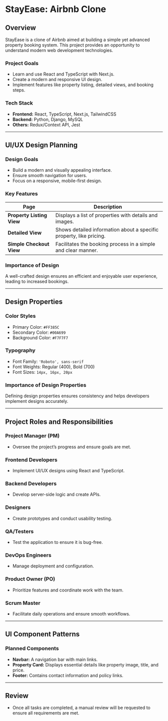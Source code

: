 # StayEase: Airbnb Clone

## Overview
StayEase is a clone of Airbnb aimed at building a simple yet advanced property booking system. This project provides an opportunity to understand modern web development technologies.

### Project Goals
- Learn and use React and TypeScript with Next.js.
- Create a modern and responsive UI design.
- Implement features like property listing, detailed views, and booking steps.

### Tech Stack
- **Frontend:** React, TypeScript, Next.js, TailwindCSS  
- **Backend:** Python, Django, MySQL  
- **Others:** Redux/Context API, Jest  

---

## UI/UX Design Planning

### Design Goals
- Build a modern and visually appealing interface.
- Ensure smooth navigation for users.
- Focus on a responsive, mobile-first design.

### Key Features
| Page                     | Description                                                           |
|--------------------------|----------------------------------------------------------------------|
| **Property Listing View** | Displays a list of properties with details and images.               |
| **Detailed View**         | Shows detailed information about a specific property, like pricing. |
| **Simple Checkout View**  | Facilitates the booking process in a simple and clear manner.        |

### Importance of Design
A well-crafted design ensures an efficient and enjoyable user experience, leading to increased bookings.

---

## Design Properties

### Color Styles
- Primary Color: `#FF385C`
- Secondary Color: `#00A699`
- Background Color: `#F7F7F7`

### Typography
- Font Family: `'Roboto', sans-serif`
- Font Weights: Regular (400), Bold (700)
- Font Sizes: `14px, 16px, 20px`

### Importance of Design Properties
Defining design properties ensures consistency and helps developers implement designs accurately.

---

## Project Roles and Responsibilities

### Project Manager (PM)
- Oversee the project’s progress and ensure goals are met.

### Frontend Developers
- Implement UI/UX designs using React and TypeScript.

### Backend Developers
- Develop server-side logic and create APIs.

### Designers
- Create prototypes and conduct usability testing.

### QA/Testers
- Test the application to ensure it is bug-free.

### DevOps Engineers
- Manage deployment and configuration.

### Product Owner (PO)
- Prioritize features and coordinate work with the team.

### Scrum Master
- Facilitate daily operations and ensure smooth workflows.

---

## UI Component Patterns

### Planned Components
- **Navbar:** A navigation bar with main links.
- **Property Card:** Displays essential details like property image, title, and price.
- **Footer:** Contains contact information and policy links.

---

## Review
- Once all tasks are completed, a manual review will be requested to ensure all requirements are met.
